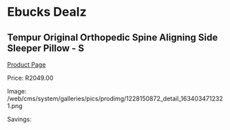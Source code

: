 
# Ebucks Dealz
## Tempur Original Orthopedic Spine Aligning Side Sleeper Pillow - S
[Product Page](https://www.ebucks.com/web/shop/productSelected.do?prodId=1228150872&catId=704984344)

Price: R2049.00

Image: /web/cms/system/galleries/pics/prodimg/1228150872_detail_1634034712321.png

Savings: 


	